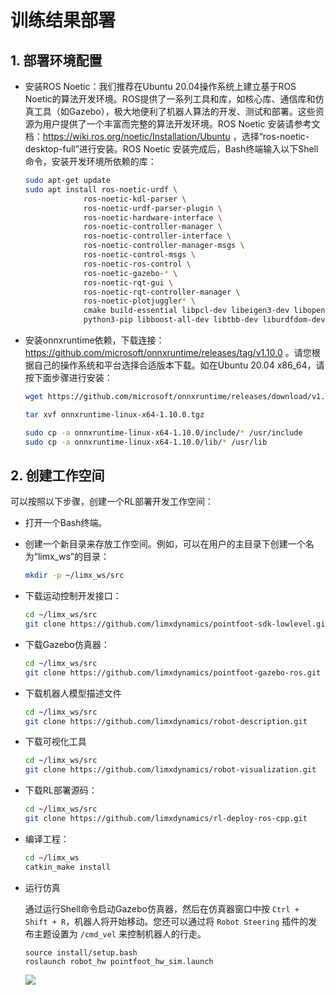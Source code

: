# 训练结果部署



## 1. 部署环境配置

- 安装ROS Noetic：我们推荐在Ubuntu 20.04操作系统上建立基于ROS Noetic的算法开发环境。ROS提供了一系列工具和库，如核心库、通信库和仿真工具（如Gazebo），极大地便利了机器人算法的开发、测试和部署。这些资源为用户提供了一个丰富而完整的算法开发环境。ROS Noetic 安装请参考文档：https://wiki.ros.org/noetic/Installation/Ubuntu ，选择“ros-noetic-desktop-full”进行安装。ROS Noetic 安装完成后，Bash终端输入以下Shell命令，安装开发环境所依赖的库：

    ```bash
    sudo apt-get update
    sudo apt install ros-noetic-urdf \
                 ros-noetic-kdl-parser \
                 ros-noetic-urdf-parser-plugin \
                 ros-noetic-hardware-interface \
                 ros-noetic-controller-manager \
                 ros-noetic-controller-interface \
                 ros-noetic-controller-manager-msgs \
                 ros-noetic-control-msgs \
                 ros-noetic-ros-control \
                 ros-noetic-gazebo-* \
                 ros-noetic-rqt-gui \
                 ros-noetic-rqt-controller-manager \
                 ros-noetic-plotjuggler* \
                 cmake build-essential libpcl-dev libeigen3-dev libopencv-dev libmatio-dev \
                 python3-pip libboost-all-dev libtbb-dev liburdfdom-dev liborocos-kdl-dev -y
    ```

    

- 安装onnxruntime依赖，下载连接：https://github.com/microsoft/onnxruntime/releases/tag/v1.10.0  。请您根据自己的操作系统和平台选择合适版本下载。如在Ubuntu 20.04 x86_64，请按下面步骤进行安装：
  
    ```Bash
    wget https://github.com/microsoft/onnxruntime/releases/download/v1.10.0/onnxruntime-linux-x64-1.10.0.tgz
    
    tar xvf onnxruntime-linux-x64-1.10.0.tgz
    
    sudo cp -a onnxruntime-linux-x64-1.10.0/include/* /usr/include
    sudo cp -a onnxruntime-linux-x64-1.10.0/lib/* /usr/lib
    ```



## 2. 创建工作空间

可以按照以下步骤，创建一个RL部署开发工作空间：

- 打开一个Bash终端。

- 创建一个新目录来存放工作空间。例如，可以在用户的主目录下创建一个名为“limx_ws”的目录：
    ```Bash
    mkdir -p ~/limx_ws/src
    ```
    
- 下载运动控制开发接口：
    ```Bash
    cd ~/limx_ws/src
    git clone https://github.com/limxdynamics/pointfoot-sdk-lowlevel.git
    ```
    
- 下载Gazebo仿真器：
    ```Bash
    cd ~/limx_ws/src
    git clone https://github.com/limxdynamics/pointfoot-gazebo-ros.git
    ```
    
- 下载机器人模型描述文件
    ```Bash
    cd ~/limx_ws/src
    git clone https://github.com/limxdynamics/robot-description.git
    ```
    
- 下载可视化工具
    ```Bash
    cd ~/limx_ws/src
    git clone https://github.com/limxdynamics/robot-visualization.git
    ```
    
- 下载RL部署源码：
    ```Bash
    cd ~/limx_ws/src
    git clone https://github.com/limxdynamics/rl-deploy-ros-cpp.git
    ```
    
- 编译工程：
    ```Bash
    cd ~/limx_ws
    catkin_make install
    ```

- 运行仿真

  通过运行Shell命令启动Gazebo仿真器，然后在仿真器窗口中按 `Ctrl + Shift + R`，机器人将开始移动。您还可以通过将 `Robot Steering` 插件的发布主题设置为 `/cmd_vel` 来控制机器人的行走。
  
  
  ```
  source install/setup.bash
  roslaunch robot_hw pointfoot_hw_sim.launch
  ```
  ![](doc/simulator.gif)

